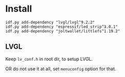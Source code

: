 # Install

```shell
idf.py add-dependency "lvgl/lvgl^9.2.2"
idf.py add-dependency "espressif/led_strip^3.0.1"
idf.py add-dependency "joltwallet/littlefs^1.19.2"
```


## LVGL

Keep `lv_conf.h` in root dir, to setup LVGL.

OR do not use it at all, set `menuconfig` option for that.